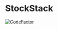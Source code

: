 # StockStack

[![CodeFactor](https://www.codefactor.io/repository/github/penta0308/stockstack/badge)](https://www.codefactor.io/repository/github/penta0308/stockstack)
